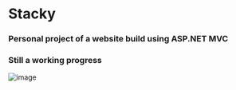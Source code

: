 # Stacky 
### Personal project of a website build using ASP.NET MVC
### Still a working progress

![image](https://github.com/GabrieleRapisarda/Stacky-ASP.NET-MVC/assets/81416369/30f02fe9-487d-483b-ae32-1a452b71d326)

